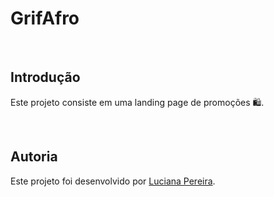# GrifAfro

&nbsp;
## Introdução

Este projeto consiste em uma landing page de promoções 🛍️. 

&nbsp;
## Autoria 

Este projeto foi desenvolvido por [Luciana Pereira](https://github.com/luciana-pereira/).
